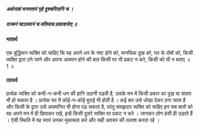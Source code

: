 ##### अर्थनाशं मनस्तापं गृहे दुश्चरितानि च ।
##### वञ्चनं चाऽपमानं च मतिमान्न प्रकाशयेत् ॥

#### भावार्थ

एक बुद्धिमान व्यक्ति को चाहिए कि वह अपने धन के नष्ट होने को, मानसिक दुख को, घर के दोषों को, किसी व्यक्ति द्वारा ठगे जाने और अपना अपमान होने की बात किसी पर भी प्रकट न करे, किसी को भी न बताए ॥ 1 ॥

#### तात्पर्य

प्रत्येक व्यक्ति को कभी-न-कभी धन की हानि उठानी पड़ती है, उसके मन में किसी प्रकार का दुख या संताप भी हो सकता है । प्रत्येक घर में कोई-न-कोई बुराई भी होती है । कई बार उसे धोखा देकर ठगा जाता है और किसी के द्वारा उसे अपमानित भी होना पड़ सकता है, परंतु समझदार व्यक्ति को चाहिए इन सब बातों को वह अपने मन में ही छिपाकर रखे, इन्हें किसी दूसरे व्यक्ति पर प्रकट न करे । जानकर लोग हंसी ही उड़ाते हैं । ऐसी स्थिति में वह स्वयं उनका मुकाबला करे और सही अवसर की तलाश करता रहे ।